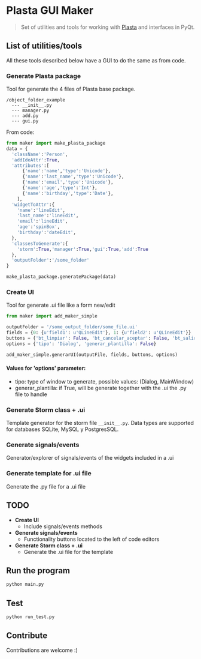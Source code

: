 # Plasta GUI Maker

> Set of utilities and tools for working with [Plasta](https://github.com/informaticameg/plasta) and interfaces in PyQt.

## List of utilities/tools

All these tools described below have a GUI to do the same as from code.

### Generate Plasta package

Tool for generate the 4 files of Plasta base package.

```
/object_folder_example
  --- __init__.py
  --- manager.py
  --- add.py
  --- gui.py
```
From code:

```python
from maker import make_plasta_package
data = {
  'className':'Person',
  'addIdeAttr':True,
  'attributes':[
      {'name':'name','type':'Unicode'},
      {'name':'last_name','type':'Unicode'},
      {'name':'email','type':'Unicode'},
      {'name':'age','type':'Int'},
      {'name':'birthday','type':'Date'},
    ],
  'widgetToAttr':{
    'name':'lineEdit',
    'last_name':'lineEdit',
    'email':'lineEdit',
    'age':'spinBox',
    'birthday':'dateEdit',
  },
  'classesToGenerate':{
    'storm':True,'manager':True,'gui':True,'add':True
  },
  'outputFolder':'/some_folder'
}

make_plasta_package.generatePackage(data)
```

### Create UI

Tool for generate .ui file like a form new/edit

```python
from maker import add_maker_simple

outputFolder = '/some_output_folder/some_file.ui'
fields = {0: {u'field1': u'QLineEdit'}, 1: {u'field2': u'QLineEdit'}}
buttons = {'bt_limpiar': False, 'bt_cancelar_aceptar': False, 'bt_salir_guardar': True, 'bt_salir_aceptar': False}
options = {'tipo': 'Dialog', 'generar_plantilla': False}

add_maker_simple.generarUI(outputFile, fields, buttons, options)
```

#### Values for 'options' parameter:
- tipo: type of window to generate, possible values: (Dialog, MainWindow)
- generar_plantilla: if True, will be generate together with the .ui the .py file to handle

### Generate Storm class + .ui

Template generator for the storm file `__init__.py`. Data types are supported for databases SQLite, MySQL y PostgresSQL.

### Generate signals/events

Generator/explorer of signals/events of the widgets included in a .ui

### Generate template for .ui file

Generate the .py file for a .ui file


## TODO
* **Create UI**
	* Include signals/events methods
* **Generate signals/events**
	* Functionality buttons located to the left of code editors
* **Generate Storm class + .ui** 
	* Generate the .ui file for the  template

## Run the program
```python 
python main.py
```

## Test

```python 
python run_test.py
```

## Contribute

Contributions are welcome :)